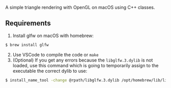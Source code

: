 A simple triangle rendering with OpenGL on macOS using C++ classes.

## Requirements

1. Install glfw on macOS with homebrew:

```sh
$ brew install glfw
```

2. Use VSCode to compile the code or `make`
3. (Optional) If you get any errors because the `libglfw.3.dylib` is not loaded, use this command which is going to temporarily assign to the executable the correct dylib to use:

```sh
$ install_name_tool -change @rpath/libglfw.3.dylib /opt/homebrew/lib/libglfw.3.3.dylib build/app && ./build/app
```